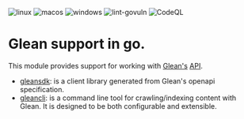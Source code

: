 ![linux](https://github.com/cloudengio/glean/actions/workflows/linux.yml/badge.svg)
![macos](https://github.com/cloudengio/glean/actions/workflows/macos.yml/badge.svg)
![windows](https://github.com/cloudengio/glean/actions/workflows/windows.yml/badge.svg)
![lint-govuln](https://github.com/cloudengio/glean/actions/workflows/lint-govuln.yml/badge.svg)
![CodeQL](https://github.com/cloudengio/glean/actions/workflows/codeql.yml/badge.svg)

# Glean support in go.

This module provides support for working with [Glean's](https://glean.com) [API](https://developers.glean.com).


- [gleansdk](gleansdk/README.md): is a client library generated from Glean's openapi specification.
- [gleancli](gleancli/README.md): is a command line tool for crawling/indexing content with Glean. It is designed to be
  both configurable and extensible.

